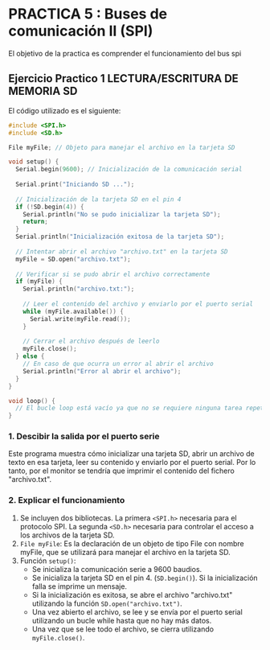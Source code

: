 # PRACTICA 5 :  Buses de comunicación II (SPI)  

El objetivo de la practica es comprender el funcionamiento del bus spi 

## Ejercicio Practico 1 LECTURA/ESCRITURA DE MEMORIA SD

El código utilizado es el siguiente:
```c 
#include <SPI.h>
#include <SD.h>

File myFile; // Objeto para manejar el archivo en la tarjeta SD

void setup() {
  Serial.begin(9600); // Inicialización de la comunicación serial
  
  Serial.print("Iniciando SD ...");
  
  // Inicialización de la tarjeta SD en el pin 4
  if (!SD.begin(4)) {
    Serial.println("No se pudo inicializar la tarjeta SD");
    return;
  }
  Serial.println("Inicialización exitosa de la tarjeta SD");
  
  // Intentar abrir el archivo "archivo.txt" en la tarjeta SD
  myFile = SD.open("archivo.txt");
  
  // Verificar si se pudo abrir el archivo correctamente
  if (myFile) {
    Serial.println("archivo.txt:");
    
    // Leer el contenido del archivo y enviarlo por el puerto serial
    while (myFile.available()) {
      Serial.write(myFile.read());
    }
    
    // Cerrar el archivo después de leerlo
    myFile.close();
  } else {
    // En caso de que ocurra un error al abrir el archivo
    Serial.println("Error al abrir el archivo");
  }
}

void loop() {
  // El bucle loop está vacío ya que no se requiere ninguna tarea repetitiva
}
```

### 1. Descibir la salida por el puerto serie 

Este programa muestra cómo inicializar una tarjeta SD, abrir un archivo de texto en esa tarjeta, leer su contenido y enviarlo por el puerto serial.
Por lo tanto, por el monitor se tendría que imprimir el contenido del fichero "archivo.txt".

### 2. Explicar el funcionamiento 

1. Se incluyen dos bibliotecas. La primera `<SPI.h>` necesaria para el protocolo SPI. La segunda `<SD.h>` necesaria para controlar el acceso a los archivos de la tarjeta SD.
2. `File myFile`: Es la declaración de un objeto de tipo File con nombre myFile, que se utilizará para manejar el archivo en la tarjeta SD.
3. Función `setup()`:
   - Se inicializa la comunicación serie a 9600 baudios.
   - Se inicializa la tarjeta SD en el pin 4. (`SD.begin()`). Si la inicialización falla se imprime un mensaje.
   - Si la inicialización es exitosa, se abre el archivo "archivo.txt" utilizando la función `SD.open("archivo.txt")`.
   - Una vez abierto el archivo, se lee y se envía por el puerto serial utilizando un bucle while hasta que no hay más datos.
   - Una vez que se lee todo el archivo, se cierra utilizando `myFile.close()`.




 
 



